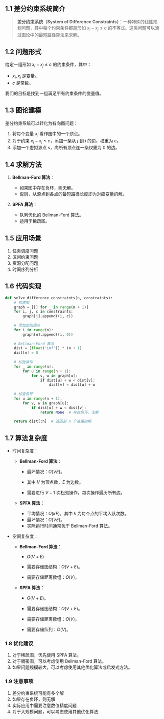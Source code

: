 ## 1.1 差分约束系统简介

> **差分约束系统（System of Difference Constraints）**：一种特殊的线性规划问题，其中每个约束条件都是形如 $x_i - x_j \leq c$ 的不等式。这类问题可以通过图论中的最短路径算法来求解。

## 1.2 问题形式

给定一组形如 $x_i - x_j \leq c$ 的约束条件，其中：

- $x_i, x_j$ 是变量。
- $c$ 是常数。

我们的目标是找到一组满足所有约束条件的变量值。

## 1.3 图论建模

差分约束系统可以转化为有向图问题：

1. 将每个变量 $x_i$ 看作图中的一个顶点。
2. 对于约束 $x_i - x_j \leq c$，添加一条从 $j$ 到 $i$ 的边，权重为 $c$。
3. 添加一个虚拟源点 $s$，向所有顶点连一条权重为 $0$ 的边。

## 1.4 求解方法

1. **Bellman-Ford 算法**：
   - 如果图中存在负环，则无解。
   - 否则，从源点到各点的最短路径长度即为对应变量的解。

2. **SPFA 算法**：
   - 队列优化的 Bellman-Ford 算法。
   - 适用于稀疏图。

## 1.5 应用场景

1. 任务调度问题
2. 区间约束问题
3. 资源分配问题
4. 时间序列分析

## 1.6 代码实现

```python
def solve_difference_constraints(n, constraints):
    # 构建图
    graph = [[] for _ in range(n + 1)]
    for i, j, c in constraints:
        graph[j].append((i, c))
    
    # 添加虚拟源点
    for i in range(n):
        graph[n].append((i, 0))
    
    # Bellman-Ford 算法
    dist = [float('inf')] * (n + 1)
    dist[n] = 0
    
    # 松弛操作
    for _ in range(n):
        for u in range(n + 1):
            for v, w in graph[u]:
                if dist[u] + w < dist[v]:
                    dist[v] = dist[u] + w
    
    # 检查负环
    for u in range(n + 1):
        for v, w in graph[u]:
            if dist[u] + w < dist[v]:
                return None  # 存在负环，无解
    
    return dist[:n]  # 返回前 n 个变量的解
```

## 1.7 算法复杂度

- 时间复杂度：

  - **Bellman-Ford 算法**：

    - 最坏情况：$O(VE)$。

    - 其中 $V$ 为顶点数，$E$ 为边数。

    - 需要进行 $V-1$ 次松弛操作，每次操作遍历所有边。

  - **SPFA 算法**：
    - 平均情况：$O(kE)$，其中 $k$ 为每个点的平均入队次数。
    - 最坏情况：$O(VE)$。
    - 实际运行时间通常优于 Bellman-Ford 算法。
  
- 空间复杂度：

  - **Bellman-Ford 算法**：

    - $O(V + E)$

    - 需要存储图结构：$O(V + E)$。

    - 需要存储距离数组：$O(V)$。

  - **SPFA 算法**：

    - $O(V + E)$。

    - 需要存储图结构：$O(V + E)$。

    - 需要存储距离数组：$O(V)$。

    - 需要存储队列：$O(V)$。

### 1.8 优化建议

1. 对于稀疏图，优先使用 SPFA 算法。
2. 对于稠密图，可以考虑使用 Bellman-Ford 算法。
3. 如果问题规模较大，可以考虑使用其他优化算法或启发式方法。

### 1.9 注意事项

1. 差分约束系统可能有多个解
2. 如果存在负环，则无解
3. 实际应用中需要注意数值精度问题
4. 对于大规模问题，可以考虑使用其他优化算法